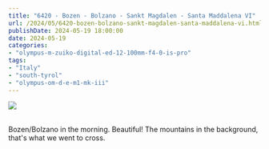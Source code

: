 ```yaml
---
title: "6420 - Bozen - Bolzano - Sankt Magdalen - Santa Maddalena VI"
url: /2024/05/6420-bozen-bolzano-sankt-magdalen-santa-maddalena-vi.html
publishDate: 2024-05-19 18:00:00
date: 2024-05-19
categories:
- "olympus-m-zuiko-digital-ed-12-100mm-f4-0-is-pro"
tags:
- "Italy"
- "south-tyrol"
- "olympus-om-d-e-m1-mk-iii"
---
```

<div class="container">
<div class="center"><a target="_blank" href="https://d25zfm9zpd7gm5.cloudfront.net/1200x1200/2020/20200905_070919_lr.jpg"><img class="webfeedsFeaturedVisual" src="https://d25zfm9zpd7gm5.cloudfront.net/0600x0600/2020/20200905_070919_lr.jpg" /></a></div>
</div>
<br />

Bozen/Bolzano in the morning. Beautiful! The mountains in
the background, that's what we went to cross.
